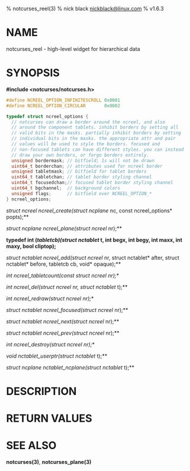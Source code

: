% notcurses_reel(3)
% nick black <nickblack@linux.com>
% v1.6.3

# NAME

notcurses_reel - high-level widget for hierarchical data

# SYNOPSIS

**#include <notcurses/notcurses.h>**

```c
#define NCREEL_OPTION_INFINITESCROLL 0x0001
#define NCREEL_OPTION_CIRCULAR       0x0002

typedef struct ncreel_options {
  // notcurses can draw a border around the ncreel, and also
  // around the component tablets. inhibit borders by setting all
  // valid bits in the masks. partially inhibit borders by setting
  // individual bits in the masks. the appropriate attr and pair
  // values will be used to style the borders. focused and
  // non-focused tablets can have different styles. you can instead
  // draw your own borders, or forgo borders entirely.
  unsigned bordermask; // bitfield; 1s will not be drawn
  uint64_t borderchan; // attributes used for ncreel border
  unsigned tabletmask; // bitfield for tablet borders
  uint64_t tabletchan; // tablet border styling channel
  uint64_t focusedchan;// focused tablet border styling channel
  uint64_t bgchannel;  // background colors
  unsigned flags;      // bitfield over NCREEL_OPTION_*
} ncreel_options;
```

**struct ncreel* ncreel_create(struct ncplane* nc, const ncreel_options* popts);**

**struct ncplane* ncreel_plane(struct ncreel* nr);**

**typedef int (*tabletcb)(struct nctablet* t, int begx, int begy, int maxx, int maxy, bool cliptop);**

**struct nctablet* ncreel_add(struct ncreel* nr, struct nctablet* after, struct nctablet* before, tabletcb cb, void* opaque);**

**int ncreel_tabletcount(const struct ncreel* nr);**

**int ncreel_del(struct ncreel* nr, struct nctablet* t);**

**int ncreel_redraw(struct ncreel* nr);**

**struct nctablet* ncreel_focused(struct ncreel* nr);**

**struct nctablet* ncreel_next(struct ncreel* nr);**

**struct nctablet* ncreel_prev(struct ncreel* nr);**

**int ncreel_destroy(struct ncreel* nr);**

**void* nctablet_userptr(struct nctablet* t);**

**struct ncplane* nctablet_ncplane(struct nctablet* t);**

# DESCRIPTION

# RETURN VALUES

# SEE ALSO

**notcurses(3)**,
**notcurses_plane(3)**
